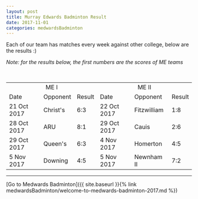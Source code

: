```yaml
---
layout: post
title: Murray Edwards Badminton Result
date: 2017-11-01
categories: medwardsBadminton
---
```

Each of our team has matches every week against other college, below are the results :)

*Note: for the results below, the first numbers are the scores of ME teams*
<table>
<tr>
  <td colspan = "3" align = "center"> ME I </td>
  <td colspan = "3" align = "center"> ME II </td>
</tr>
<tr>
  <td> Date </td>
  <td> Opponent </td>
  <td> Result </td>
  <td> Date </td>
  <td> Opponent </td>
  <td> Result </td>
</tr>
<tr>
  <td> 21 Oct 2017 </td>
  <td> Christ's </td>
  <td> 6:3 </td>
  <td> 22 Oct 2017 </td>
  <td> Fitzwilliam </td>
  <td> 1:8 </td>
</tr>
<tr>
  <td> 28 Oct 2017 </td>
  <td> ARU </td>
  <td> 8:1 </td>
  <td> 29 Oct 2017 </td>
  <td> Cauis </td>
  <td> 2:6 </td>
</tr>
<tr>
  <td> 29 Oct 2017 </td>
  <td> Queen's </td>
  <td> 6:3 </td>
  <td> 4 Nov 2017 </td>
  <td> Homerton </td>
  <td> 4:5 </td>
</tr>
<tr>
  <td> 5 Nov 2017 </td>
  <td> Downing </td>
  <td> 4:5 </td>
  <td> 5 Nov 2017 </td>
  <td> Newnham II </td>
  <td> 7:2 </td>
</tr>
</table>

---
[Go to Medwards Badminton]({{ site.baseurl }}{% link medwardsBadminton/welcome-to-medwards-badminton-2017.md %})
